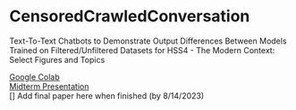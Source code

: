 # CensoredCrawledConversation
Text-To-Text Chatbots to Demonstrate Output Differences Between Models Trained on Filtered/Unfiltered Datasets for HSS4 - The Modern Context: Select Figures and Topics

[Google Colab](https://colab.research.google.com/drive/1Ij280nPyBPTbccCkOgm2BOWqVmnvZhY2?usp=sharing)  
[Midterm Presentation](https://github.com/LaniW/CensoredCrawledConversation/files/12181169/LGBTQ.Terms.Datasets.and.Community.AI.pdf)  
[] Add final paper here when finished (by 8/14/2023)
